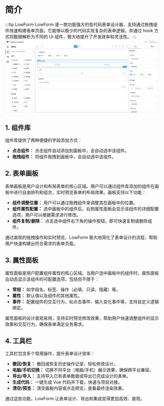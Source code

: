 # 简介

:::tip LowForm
LowForm 是一款功能强大的低代码表单设计器，支持通过拖拽组件快速构建表单页面。它能够以极少的代码实现复杂的表单逻辑，并通过 hook 方式将数据解析为不同的 UI 组件，极大地提升了开发效率和灵活性。
:::
![home.png](../public/home.png)
## 1. 组件库
组件库提供了两种便捷的字段添加方式：
* **点击组件：** 点击组件自动添加到画板中，会自动选中该组件。
* **拖拽组件：** 将组件拖拽到画板中，会自动选中该组件。
## 2. 表单画板
表单画板是用户设计和布局表单的核心区域。用户可以通过组件库添加的组件在画板中进行自由排列和组合，实时预览表单的布局效果。画板支持以下功能：
* **组件调整位置：** 用户可以通过拖拽组件来调整其在画板中的位置。
* **组件属性配置：** 选中画板中的组件后，右侧属性面板会显示该组件的详细配置选项，用户可以根据需求进行修改。
* **组件复制/删除：** 点击选中组件右下角的操作按钮，即可快速复制或删除组件。

通过直观的拖拽操作和实时预览，LowForm 极大地简化了表单设计的流程，帮助用户快速构建出符合需求的表单页面。
## 3. 属性面板
属性面板是用户配置组件属性的核心区域。当用户选中画板中的组件时，属性面板会动态显示该组件的可配置选项，包括但不限于：
* **常规：** 如字段名、标签、操作（必填、只读、隐藏）等。
* **属性：** 默认值以及组件的其他属性。
* **事件：** 配置组件的交互行为，如点击事件、输入变化事件等，支持自定义逻辑绑定。

属性面板的设计直观易用，支持实时预览修改效果，帮助用户快速调整组件的显示效果和交互行为，确保表单满足业务需求。
## 4. 工具栏
工具栏包含多个常用操作，提升表单设计效率：
* **撤回/恢复：** 撤回或恢复历史操作记录，轻松修改设计。
* **电脑/手机切换：** 切换不同平台（电脑/手机）展示效果，确保跨平台兼容。
* **导出/导入：** 支持导入已有表单数据或导出已完成设计的表单。
* **生成代码：** 一键生成 Vue 代码并下载，快速与项目对接。
* **清空/预览：** 清空画板内容或点击预览，查看最终渲染效果。

通过这些功能，LowForm 让表单设计、导出和集成变得更加高效、直观。